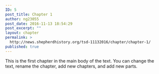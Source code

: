 ```yaml
---
ID: 5
post_title: Chapter 1
author: ng23055
post_date: 2016-11-13 18:54:29
post_excerpt: ""
layout: chapter
permalink: >
  http://news.shepherdhistory.org/tsd-11132016/chapter/chapter-1/
published: true
---
```

This is the first chapter in the main body of the text. You can change the text, rename the chapter, add new chapters, and add new parts.